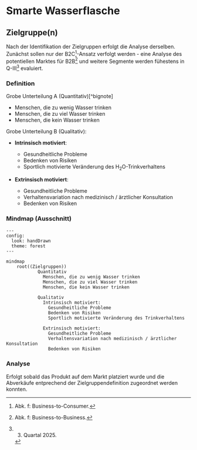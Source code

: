 # Smarte Wasserflasche 
##  

## Zielgruppe(n)
 Nach der Identifikation der Zielgruppen erfolgt die Analyse derselben.
 Zunächst sollen nur der B2C[^1]-Ansatz verfolgt werden - eine Analyse 
 des potentiellen Marktes für B2B[^2] und weitere Segmente werden 
 fühestens in Q-III[^3] evaluiert.

### Definition

Grobe Unterteilung A (Quantitativ)[^bignote]
* Menschen, die zu wenig Wasser trinken
* Menschen, die zu viel Wasser trinken
* Menschen, die kein Wasser trinken

Grobe Unterteilung B (Qualitativ):
* <b>Intrinsisch motiviert</b>:
    * Gesundheitliche Probleme 
    * Bedenken von Risiken
    * Sportlich motivierte Veränderung des H<sub>2</sub>O-Trinkverhaltens

* <b>Extrinsisch motiviert</b>:
    * Gesundheitliche Probleme 
    * Verhaltensvariation nach medizinisch / ärztlicher Konsultation
    * Bedenken von Risiken
    
### Mindmap (Ausschnitt)
```mermaid
---
config:
  look: handDrawn
  theme: forest
---

mindmap
    root((Zielgruppen))
            Quantitativ
              Menschen, die zu wenig Wasser trinken
              Menschen, die zu viel Wasser trinken
              Menschen, die kein Wasser trinken

            Qualitativ
              Intrinsisch motiviert:
                Gesundheitliche Probleme
                Bedenken von Risiken
                Sportlich motivierte Veränderung des Trinkverhaltens

              Extrinsisch motiviert:
                Gesundheitliche Probleme
                Verhaltensvariation nach medizinisch / ärztlicher Konsultation
                Bedenken von Risiken
```

### Analyse
Erfolgt sobald das Produkt auf dem Markt platziert wurde und die Abverkäufe entprechend der Zielgruppendefinition zugeordnet werden konnten.

 




[^1]: Abk. f: Business-to-Consumer.
[^2]: Abk. f: Business-to-Business. 
[^3]: 3. Quartal 2025.